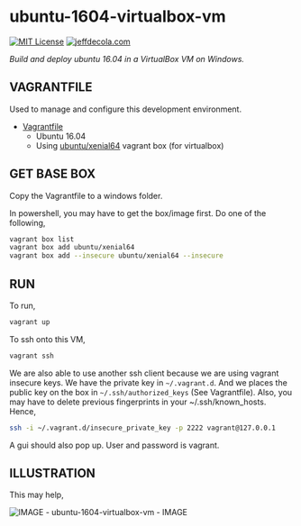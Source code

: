 # ubuntu-1604-virtualbox-vm

[![MIT License](http://img.shields.io/:license-mit-blue.svg)](http://jeffdecola.mit-license.org)
[![jeffdecola.com](https://img.shields.io/badge/website-jeffdecola.com-blue)](https://jeffdecola.com)

_Build and deploy ubuntu 16.04 in a VirtualBox VM on Windows._

## VAGRANTFILE

 Used to manage and configure this development environment.

* [Vagrantfile](https://github.com/JeffDeCola/my-vagrant-boxes/blob/master/windows/virtualbox/ubuntu-1604-virtualbox-vm/Vagrantfile)
  * Ubuntu 16.04
  * Using
    [ubuntu/xenial64](https://app.vagrantup.com/ubuntu/boxes/xenial64)
    vagrant box (for virtualbox)

## GET BASE BOX

Copy the Vagrantfile to a windows folder.

In powershell, you may have to get the box/image first. Do one of the following,

```bash
vagrant box list
vagrant box add ubuntu/xenial64
vagrant box add --insecure ubuntu/xenial64 --insecure
```




## RUN

To run,

```bash
vagrant up
```

To ssh onto this VM,

```bash
vagrant ssh
```

We are also able to use another ssh client because we are using
vagrant insecure keys. We have the private key in `~/.vagrant.d`.
And we places the public key on the box in `~/.ssh/authorized_keys`
(See Vagrantfile). Also, you may have to delete previous fingerprints
in your ~/.ssh/known_hosts. Hence,

```bash
ssh -i ~/.vagrant.d/insecure_private_key -p 2222 vagrant@127.0.0.1
```

A gui should also pop up. User and password is vagrant.

## ILLUSTRATION

This may help,

![IMAGE - ubuntu-1604-virtualbox-vm - IMAGE](../../docs/pics/ubuntu-1604-virtualbox-vm.jpg)
